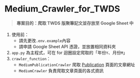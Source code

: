 # Medium_Crawler_for_TWDS

> #### 專案目的：爬取 TWDS 版聚筆記文並存放至 Google Sheet 中

1. 使用前：
   - 請先更改`.env.example`內容
   - 請申請 Google Sheet API 憑證，並放置相同資料夾
3. `app.py` 為主程式，可在 for 迴圈設定爬取的「年份`Y`、月份`M`」
4. `crawler_function`：
   - `MediumPublicationCrawler` 爬取 [Publication](https://medium.com/twdsmeetup/archive) 頁面的文章網址
   - `MediumCrawler` 負責爬取文章頁面的各式資訊
